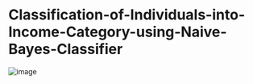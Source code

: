 # Classification-of-Individuals-into-Income-Category-using-Naive-Bayes-Classifier
![image](https://user-images.githubusercontent.com/84446031/229993944-32f8b170-ce19-4335-aa0f-9a4c8fe61530.png)

